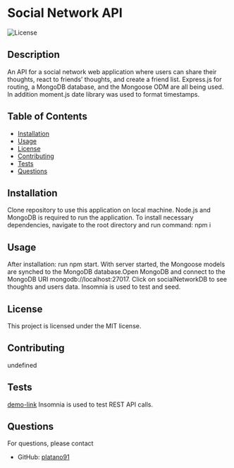 # Social Network API
  ![License](https://img.shields.io/badge/license-MIT-blue.svg)

## Description 
An API for a social network web application where users can share their thoughts, react to friends’ thoughts, and create a friend list. Express.js for routing, a MongoDB database, and the Mongoose ODM are all being used. In addition moment.js date library was used to format timestamps.

## Table of Contents
- [Installation](#installation)
- [Usage](#usage)
- [License](#license)
- [Contributing](#contributing)
- [Tests](#tests)
- [Questions](#questions)

## Installation
Clone repository to use this application on local machine. Node.js and MongoDB is required to run the application. To install necessary dependencies, navigate to the root directory and run command: npm i

## Usage 
After installation: run npm start. With server started, the Mongoose models are synched to the MongoDB database.Open MongoDB and connect to the MongoDB URI mongodb://localhost:27017. Click on socialNetworkDB to see thoughts and users data. Insomnia is used to test and seed.


## License
This project is licensed under the MIT license.

## Contributing
undefined

## Tests
[demo-link](https://www.youtube.com/watch?v=_DLKhc8sLWQ)
Insomnia is used to test REST API calls.

## Questions
For questions, please contact 
- GitHub: [platano91](https://github.com/platano91)
